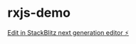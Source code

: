 # rxjs-demo

[Edit in StackBlitz next generation editor ⚡️](https://stackblitz.com/~/github.com/jiatingyu/rxjs-demo)